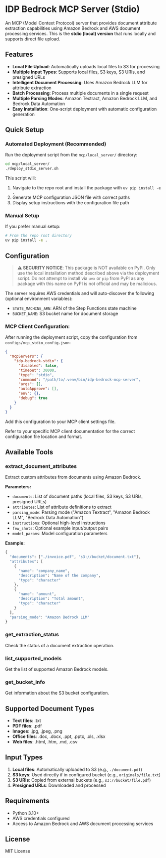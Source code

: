 # IDP Bedrock MCP Server (Stdio)

An MCP (Model Context Protocol) server that provides document attribute extraction capabilities using Amazon Bedrock and AWS document processing services. This is the **stdio (local) version** that runs locally and supports direct file upload.

## Features

- **Local File Upload**: Automatically uploads local files to S3 for processing
- **Multiple Input Types**: Supports local files, S3 keys, S3 URIs, and presigned URLs
- **Intelligent Document Processing**: Uses Amazon Bedrock LLM for attribute extraction
- **Batch Processing**: Process multiple documents in a single request
- **Multiple Parsing Modes**: Amazon Textract, Amazon Bedrock LLM, and Bedrock Data Automation
- **Easy Installation**: One-script deployment with automatic configuration generation

## Quick Setup

### Automated Deployment (Recommended)

Run the deployment script from the `mcp/local_server/` directory:

```bash
cd mcp/local_server/
./deploy_stdio_server.sh
```

This script will:
1. Navigate to the repo root and install the package with `uv pip install -e .`
2. Generate MCP configuration JSON file with correct paths
3. Display setup instructions with the configuration file path

### Manual Setup

If you prefer manual setup:

```bash
# From the repo root directory
uv pip install -e .
```

## Configuration

> **⚠️ SECURITY NOTICE**: This package is NOT available on PyPI. Only use the local installation method described above via the deployment script. Do not attempt to install via `uvx` or `pip` from PyPI as any package with this name on PyPI is not official and may be malicious.

The server requires AWS credentials and will auto-discover the following (optional environment variables):

- `STATE_MACHINE_ARN`: ARN of the Step Functions state machine
- `BUCKET_NAME`: S3 bucket name for document storage

### MCP Client Configuration:

After running the deployment script, copy the configuration from `configs/mcp_stdio_config.json`:

```json
{
  "mcpServers": {
    "idp-bedrock-stdio": {
      "disabled": false,
      "timeout": 30000,
      "type": "stdio",
      "command": "/path/to/.venv/bin/idp-bedrock-mcp-server",
      "args": [],
      "autoApprove": [],
      "env": {},
      "debug": true
    }
  }
}
```

Add this configuration to your MCP client settings file.

Refer to your specific MCP client documentation for the correct configuration file location and format.

## Available Tools

### extract_document_attributes

Extract custom attributes from documents using Amazon Bedrock.

**Parameters:**
- `documents`: List of document paths (local files, S3 keys, S3 URIs, presigned URLs)
- `attributes`: List of attribute definitions to extract
- `parsing_mode`: Parsing mode ("Amazon Textract", "Amazon Bedrock LLM", "Bedrock Data Automation")
- `instructions`: Optional high-level instructions
- `few_shots`: Optional example input/output pairs
- `model_params`: Model configuration parameters

**Example:**
```python
{
  "documents": ["./invoice.pdf", "s3://bucket/document.txt"],
  "attributes": [
    {
      "name": "company_name",
      "description": "Name of the company",
      "type": "character"
    },
    {
      "name": "amount",
      "description": "Total amount",
      "type": "character"
    }
  ],
  "parsing_mode": "Amazon Bedrock LLM"
}
```

### get_extraction_status

Check the status of a document extraction operation.

### list_supported_models

Get the list of supported Amazon Bedrock models.

### get_bucket_info

Get information about the S3 bucket configuration.

## Supported Document Types

- **Text files**: .txt
- **PDF files**: .pdf
- **Images**: .jpg, .jpeg, .png
- **Office files**: .doc, .docx, .ppt, .pptx, .xls, .xlsx
- **Web files**: .html, .htm, .md, .csv

## Input Types

1. **Local files**: Automatically uploaded to S3 (e.g., `./document.pdf`)
2. **S3 keys**: Used directly if in configured bucket (e.g., `originals/file.txt`)
3. **S3 URIs**: Copied from external buckets (e.g., `s3://bucket/file.pdf`)
4. **Presigned URLs**: Downloaded and processed

## Requirements

- Python 3.10+
- AWS credentials configured
- Access to Amazon Bedrock and AWS document processing services

## License

MIT License
